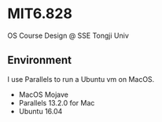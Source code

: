 # MIT6.828
OS Course Design @ SSE Tongji Univ

## Environment

I use Parallels to run a Ubuntu vm on MacOS.

* MacOS Mojave
* Parallels 13.2.0 for Mac
* Ubuntu 16.04

